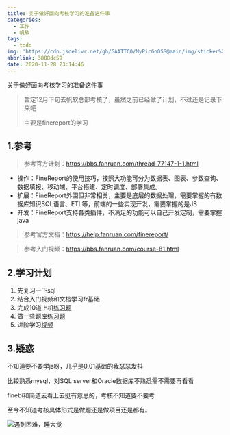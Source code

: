 ```yaml
---
title: 关于做好面向考核学习的准备这件事
categories:
  - 工作
  - 帆软
tags:
  - todo
img: 'https://cdn.jsdelivr.net/gh/GAATTC0/MyPicGoOSS@main/img/sticker%20(44).png'
abbrlink: 3888dc59
date: 2020-11-28 23:14:46
---
```


关于做好面向考核学习的准备这件事

> 暂定12月下旬去帆软总部考核了，虽然之前已经做了计划，不过还是记录下来吧
>
> 主要是finereport的学习

## 1.参考

> 参考官方计划：https://bbs.fanruan.com/thread-77147-1-1.html

- 操作：FineReport的使用技巧，按照大功能可分为数据表、图表、参数查询、数据填报、移动端、平台搭建、定时调度、部署集成。
- 扩展：FineReport外围但非常相关，主要是底层的数据处理，需要掌握的有数据库知识SQL语言、ETL等，前端的一些实现开发，需要掌握的是JS
- 开发：FineReport支持各类插件，不满足的功能可以自己开发定制，需要掌握java

> 参考官方文档：https://help.fanruan.com/finereport/

> 参考入门视频：https://bbs.fanruan.com/course-81.html

## 2.学习计划

1. 先复习一下sql
2. 结合入门视频和文档学习fr基础
3. 完成10道上机[练习题](https://bbs.fanruan.com/forum.php?mod=attachment&aid=NDI5Njl8ZDZiMWM0YjR8MTYwNjU3ODA3NXw1MDc3NTd8NzcxNDc%3D)
4. 做一些题库[练习题](https://bbs.fanruan.com/plugin.php?id=threed_index:timulist&ptid=1)
5. 进阶学习[视频](https://bbs.fanruan.com/edu)

## 3.疑惑

不知道要不要学js呀，几乎是0.01基础的我瑟瑟发抖

比较熟悉mysql，对SQL server和Oracle数据库不熟悉需不需要再看看

finebi和简道云看上去挺有意思的，考核不知道要不要考

至今不知道考核具体形式是做题还是做项目还是都有。

![遇到困难，睡大觉](https://cdn.jsdelivr.net/gh/GAATTC0/MyPicGoOSS@main/img/sticker%20(28).png)